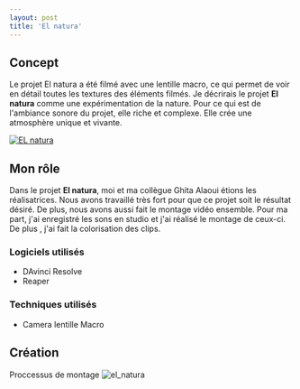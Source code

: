 ```yaml
---
layout: post
title: 'El natura'
---
```



## Concept ##
 
Le projet El natura a été filmé avec une lentille macro, ce qui permet de voir en détail toutes les textures des éléments filmés. Je décrirais le projet **El natura** comme une expérimentation de la nature. Pour ce qui est de l'ambiance sonore du projet, elle riche et complexe. Elle crée une atmosphère unique et vivante.


[![EL natura](http://img.youtube.com/vi/OOXDrbibBvE/0.jpg)](https://www.youtube.com/watch?v=OOXDrbibBvE)



## Mon rôle ##


Dans le projet **El natura**, moi et  ma collègue Ghita Alaoui étions les réalisatrices. Nous avons travaillé très fort pour que ce projet soit le résultat désiré. 
De plus, nous avons aussi fait le montage vidéo ensemble. Pour ma part, j'ai enregistré les sons en studio et j'ai réalisé le montage de ceux-ci.  De plus , j'ai fait la colorisation des clips. 




### Logiciels utilisés ###

- DAvinci Resolve
- Reaper


### Techniques utilisés  ###

- Camera lentille Macro

## Création ##

Proccessus de montage
![el_natura](https://github.com/lauriehoude/Portfolio-Laurie-Houde/assets/89647723/6893201e-f445-4c09-ae70-2391b8543159)
